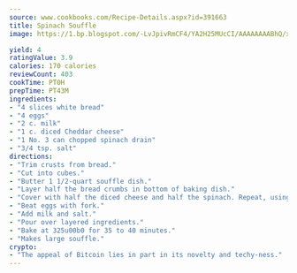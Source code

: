 ```yaml
---
source: www.cookbooks.com/Recipe-Details.aspx?id=391663
title: Spinach Souffle
image: https://1.bp.blogspot.com/-LvJpivRmCF4/YA2H25MUcCI/AAAAAAAABhQ/xgndXuMf7Zopp5S4RExCblnSp5YGujfSQCLcBGAsYHQ/s320/8.png

yield: 4
ratingValue: 3.9
calories: 170 calories
reviewCount: 403
cookTime: PT0H
prepTime: PT43M
ingredients:
- "4 slices white bread"
- "4 eggs"
- "2 c. milk"
- "1 c. diced Cheddar cheese"
- "1 No. 3 can chopped spinach drain"
- "3/4 tsp. salt"
directions:
- "Trim crusts from bread."
- "Cut into cubes."
- "Butter 1 1/2-quart souffle dish."
- "Layer half the bread crumbs in bottom of baking dish."
- "Cover with half the diced cheese and half the spinach. Repeat, using remaining bread cheese and spinach."
- "Beat eggs with fork."
- "Add milk and salt."
- "Pour over layered ingredients."
- "Bake at 325u00b0 for 35 to 40 minutes."
- "Makes large souffle."
crypto:
- "The appeal of Bitcoin lies in part in its novelty and techy-ness."
---
```


